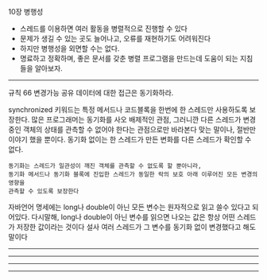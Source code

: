 
10장 병행성
- 스레드를 이용하면 여러 활동을 병렬적으로 진행할 수 있다
- 문제가 생길 수 있는 곳도 늘어나고, 오류를 재현하기도 어려워진다
- 하지만 병행성을 외면할 수는 없다.
- 명료하고 정확하며, 좋은 문서를 갖춘 병렬 프로그램을 만드는데 도움이 되는 지침들을 알아보자.

------------------------------------------------------------------------

규칙 66 변경가능 공유 데이터에 대한 접근은 동기화하라.

synchronized 키워드는 특정 메서드나 코드블록을 한번에 한 스레드만 사용하도록 보장한다.
많은 프로그래머는 동기화를 사오 배제적인 관점, 그러니깐 다른 스레드가 변경중인 객체의 상태를 
관측할 수 없어야 한다는 관점으로만 바라본다
맞는 말이나, 절반만 이야기 했을 뿐이다.
동기화 없이는 한 스레드가 만든 변화를 다른 스레드가 확인할 수 없다.

```text
동기화는 스레드가 일관성이 깨진 객체를 관측할 수 없도록 할 뿐아니라,
동기화 메서드나 동기화 블록에 진입한 스레드가 동일한 락의 보호 아래 이루어진 모든 변경의 영향을
관측할 수 있도록 보장한다
```

자바언어 명세에는 long나 double이 아닌 모든 변수는 원자적으로 읽고 쓸수 있다고 되어있다.
다시말해, long나 double이 아닌 변수를 읽으면 나오는 값은 항상 어떤 스레드가 저장한 값이라는 것이다
설사 여러 스레드가 그 변수를 동기화 없이 변경했다고 해도 말이다

------------------------------------------------------------------------


------------------------------------------------------------------------
------------------------------------------------------------------------
------------------------------------------------------------------------
